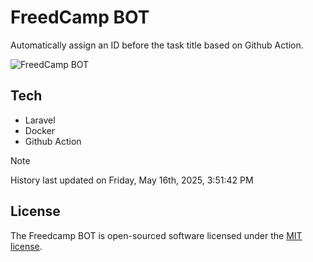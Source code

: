 # FreedCamp BOT

Automatically assign an ID before the task title based on Github Action.

![FreedCamp BOT](https://repository-images.githubusercontent.com/737932867/7d34798b-2680-471c-b089-a78a718d3d6a)

## Tech

- Laravel
- Docker
- Github Action

> [!NOTE]  
> History last updated on Friday, May 16th, 2025, 3:51:42 PM

## License

The Freedcamp BOT is open-sourced software licensed under the [MIT license](https://opensource.org/licenses/MIT).
